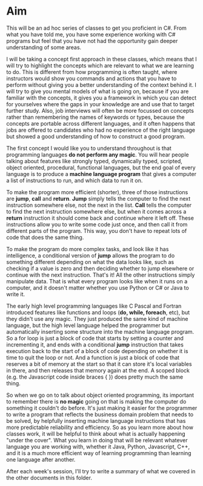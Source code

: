 # Aim

This will be an ad hoc series of classes to get you proficient in C#. From what you have told me, you have some experience working with C# programs but feel that you have not had the opportunity gain deeper understanding of some areas.  

I will be taking a concept first approach in these classes, which means that I will try to highlight the concepts which are relevant to what we are learning to do. This is different from how programming is often taught, where instructors would show you commands and actions that you have to perform without giving you a better understanding of the context behind it. I will try to give you mental models of what is going on, because if you are familiar with the concepts, it gives you a framework in which you can detect for yourselves where the gaps in your knowledge are and use that to target further study. Also, job interviews will often be more focussed on concepts rather than remembering the names of keywords or types, because the concepts are portable across different languages, and it often happens that jobs are offered to candidates who had no experience of the right language but showed a good understanding of how to construct a good program.

The first concept I would like you to understand throughout is that programming languages **do not perform any magic**. You will hear people talking about features like strongly typed, dynamically typed, scripted, object oriented, procedural, functional languages, but the end goal of every language is to produce a **machine language program** that gives a computer a list of instructions to run, and which data to run it on. 

To make the program more efficient (shorter), three of those instructions are **jump**, **call** and **return**. **Jump** simply tells the computer to find the next instruction somewhere else, not the next in the list. **Call** tells the computer to find the next instruction somewhere else, but when it comes across a **return** instruction it should come back and continue where it left off. These instructions allow you to write some code just once, and then call it from different parts of the program. This way, you don't have to repeat lots of code that does the same thing.

To make the program do more complex tasks, and look like it has intelligence, a conditional version of **jump** allows the program to do something different depending on what the data looks like, such as checking if a value is zero and then deciding whether to jump elsewhere or continue with the next instruction. That's it! All the other instructions simply manipulate data. That is what every program looks like when it runs on a computer, and it doesn't matter whether you use Python or C# or Java to write it.

The early high level programming languages like C Pascal and Fortran introduced features like functions and loops (**do, while, foreach**, etc), but they didn't use any magic. They just produced the same kind of machine language, but the high level language helped the programmer but automatically inserting some structure into the machine language program. So a for loop is just a block of code that starts by setting a counter and incrementing it, and ends with a conditional **jump** instruction that takes execution back to the start of a block of code depending on whether it is time to quit the loop or not. And a function is just a block of code that reserves a bit of memory at the start so that it can store it's local variables in there, and then releases that memory again at the end. A scoped block (e.g. the Javascript code inside braces { }) does pretty much the same thing.

So when we go on to talk about object oriented programming, its important to remember there is **no magic** going on that is making the computer do something it couldn't do before. It's just making it easier for the programmer to write a program that reflects the business domain problem that needs to be solved, by helpfully inserting machine language instructions that has more predictable reliability and efficiency. So as you learn more about how classes work, it will be helpful to think about what is actually happening "under the cover". What you learn in doing that will be relevant whatever language you are working with, whether it Java, Python, Javascript, C++, and it is a much more efficient way of learning programming than learning one language after another.

After each week's session, I'll try to write a summary of what we covered in the other documents in this folder.